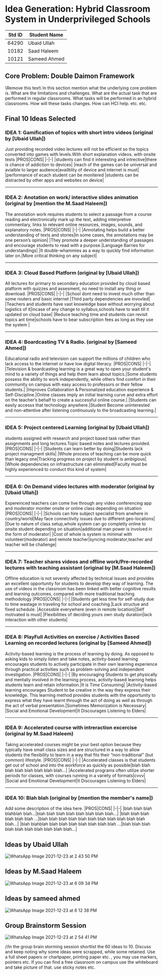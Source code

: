 # Idea Generation: Hybrid Classroom System in Underprivileged Schools

|Std ID|Student Name|
|:-----:|---------------------|
|64290|Ubaid Ullah|
|10182|Saad Haleem|
|10121|Sameed Ahmed|

## Core Problem: Double Daimon Framework
\\Remove this text\\ In this section mention what the underlying core problem is. What are the limitations and challenges. What are the actual task that are performed in regular classrooms. What tasks will be performed in an hybrid classrooms. How will these tasks changes. How can HCI help. etc. etc.

## Final 10 Ideas Selected

### IDEA 1: Gamification of topics with short intro videos (original by [Ubaid Ullah])
Just providing recorded video lectures will not be efficient so the topics converted into games with levels.With short explanation videos.
with onsite tests
|PROS|CONS|
|-|-|
|students can find it interesting and intrective|there is chance of addiction to devices|
|reach of the games can be universal and avialble to larger audience|availblity of device and internet is must|
|performance of ecach student can be monitered |students can be distracted by other apps and websites on device|

---
### IDEA 2: Anotation on work/ interactive slides animation (original by [mention the M.Saad Haleem])
The annotation work requires students to select a passage from a course reading and electronically mark up the text, adding interpretive commentary, links to relevant online resources, images, sounds, and explanatory notes. 
|PROS|CONS|
|-|-|
|Annotating helps build a better understanding of texts and stories|In some cases, the annotations may be one person’s opinion|
|They promote a deeper understanding of passages and encourage students to read with a purpose.|Language Barries for understandings|
|It double-whammies as a way to quickly find information later on.|More critical thinking on any subject|

---
### IDEA 3: Cloud Based Platform (original by [Ubaid Ullah])
All lectures for primary to secondary education provided by cloud based platform with quizzes and assesment, no need to install any thing or download.
|PROS|CONS|
|-|-|
|School dont need to invest much other than some routers and basic internet |Third party dependencies are invovled|
|Teachers and students have vast knowledge base without worrying about logistics of it|incase of any change to syllabus,schools have to wait till it updated on cloud base|
|Reduce teaching time and students can revisit topics ant time|schools have to bear subscription fees as long as they use the system	|


---
### IDEA 4: Boardcasting TV & Radio. (original by [Sameed Ahmed])
Educational radio and television can support the millions of children who lack access to the internet or have low digital literacy. 
|PROS|CONS|
|-|-|
|Television & boardcasting learning is a great way to open your student's mind to a variety of things and help them learn about topics.|Some students possess the ability to work independently, while others find comfort in their community on campus with easy access to professors or their fellow students.|
|Improves Collaboration & Personalized education experience & Self-Discipline.|Online classes imply an initial learning curve and extra effort on the teacher’s behalf to create a successful online course.|
|Students can easily accesss that technology anywhere.|Student Become uninterested and non-attentive after listening continuously to the broadcasting learning.|

---
### IDEA 5: Project centered Learning (original by [Ubaid Ullah])
students assigned with research and project based task rather than assignments and long lectures.Topic based notes and lectures
provided.
|PROS|CONS|
|-|-|
|Students can learn better by doing|Students lack project managment skills|
|Whole process of teaching can be more quick than legacy one|Tracking progress on project by student is ambigious|
|Whole dependencies on infrastructure can eliminated|Faculty must be highly experienced to conduct this kind of system|


---
### IDEA 6: On Demand video lectures with moderator (original by [Ubaid Ullah])
Expereinced teachers can come live through any video conferencing app and moderator moniter onsite or online class depending on situation
|PROS|CONS|
|-|-|
|Schools can hire subject specialist from anwhere in country/world|May face connectivity issues due to different geo-locations|
|Due to nature of class setup,whole system can go completly online to onsite student depending on situation|additional man power is involved in the form of moderator|
|Cost of whole is system is minimal with volunteer(moderator) and remote teacher|syncing moderator,teacher and teacher will be challenge|

---
### IDEA 7: Teacher shares videos and offline work/Pre-recorded lectures with teaching assistant (original by [M.Saad Haleem])
Offline education is not severely affected by technical issues and provides an excellent opportunity for students to develop they way of learning. The use of videos in the classroom has been linked with better cognitive results and learning outcomes, compared with more traditional teaching methodology
|PROS|CONS|
|-|-|
|Students get less time for self-study due to time wastage in traveling for school and coaching.|Lack structue and fixed schedule.
|Accessble everywhere (even in remote location)|Self motivated is must|
|Flexibilities of deciding yours own study duration|lack interaction with other students|

----
### IDEA 8: PlayFull Activities on exercise / Activities Based Learning on recorded lectures (original by [Sameed Ahmed])
Activity-based learning is the process of learning by doing. As opposed to asking kids to simply listen and take notes, activity-based learning encourages students to actively participate in their own learning experience through practical activities such as problem-solving and independent investigation. 
|PROS|CONS|
|-|-|
|By encouraging Students to get physically and mentally involved in the learning process, activity-based learning helps students learn and retain information.|It is Time Consuming|
|Activity-based learning encourages Student to be creative in the way they express their knowledge. This learning method provides students with the opportunity to express what they have learnt through the act of doing as well as through the act of verbal presentation.|Sometimes Memorization is Necessary|
|Social and Emotional Development|It Discourages Listening to Elders|

---

### IDEA 9: Accelerated course with intreraction excercise (original by M.Saad Haleem)
Taking accelerated courses might be your best option because they typically have small class sizes and are structured in a way to allow students the flexibility to learn in a way that fits their “non-traditional” (but common) lifestyle. 
|PROS|CONS|
|-|-|
|Accelerated classes is that students get out of school and into the workforce as quickly as possible|blah blah blah blah blah blah blah blah...|
|Accelerated programs often utilize shorter periods for classes, with courses running in a variety of formats|cvvv|
|Social and Emotional Development|It Discourages Listening to Elders|

---
### IDEA 10: Blah blah (original by [mention the member's name])
Add some description of the idea here. 
|PROS|CONS|
|-|-|
|blah blah blah blahblah blah...|blah blah blah blah blah blah blah blah...|
|blah blah blah blah blah blah ...|blah blah blah blah blah blah blah blah blah blah blah blah...|
|blah blahblah blah blah blah blah blah blah blah ...|blah blah blah blah blah blah blah blah blah blah...|


## Ideas by Ubaid Ullah

![WhatsApp Image 2021-12-23 at 2 43 50 PM](https://user-images.githubusercontent.com/38988469/147224182-17076622-1c2a-404b-8031-21a98cab1fc1.jpeg)

## Ideas by M.Saad Haleem

![WhatsApp Image 2021-12-23 at 6 09 34 PM](https://user-images.githubusercontent.com/49789953/147245127-17616080-5b3f-4fe5-85bb-f9caa4580cc8.jpeg)

## Ideas by sameed ahmed

![WhatsApp Image 2021-12-23 at 6 12 38 PM](https://user-images.githubusercontent.com/86411102/147245726-d7849ea8-3055-4afc-8a4f-cbc4925fdd3e.jpeg)


## Group Brainstorm Session 
![WhatsApp Image 2021-12-23 at 2 54 41 PM](https://user-images.githubusercontent.com/38988469/147224069-971e2edf-f0ca-4cd7-bd91-9bba6eee10c6.jpeg)

//In the group brain storming session shortlist the 60 ideas to 10. Discuss and keep noting why some ideas were scrapped, while some retained. Use a full sheet papers or chartpaper, printing paper etc. , you may use markers, pointers etc. If you can find a free classroom on campus use the whiteboard and take picture of that. use sticky notes etc.    

